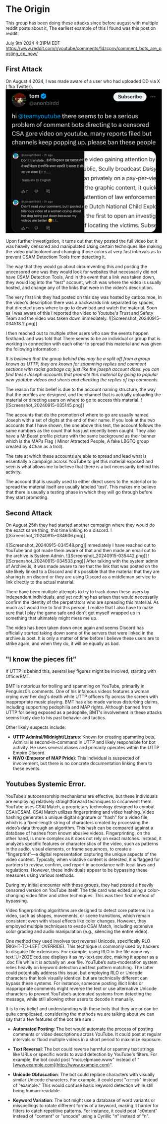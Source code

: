 # The Origin

This group has been doing these attacks since before august with multiple reddit posts about it, The earliest example of this I found was this post on reddit:

July 9th 2024 4:31PM EDT
https://www.reddit.com/r/youtube/comments/1dzcpnv/comment_bots_are_posting_cp_now/


## First Attack
On August 4 2024, I was made aware of a user who had uploaded DD via X ( fka Twitter). 
![Initial Post](https://github.com/grandt0ur/Investigations/blob/main/Images/Screenshot_20240915-034622.png)


Upon further investigation, it turns out that they posted the full video but it was heavily censored and manipulated Using certain techniques like making the video multicolored and changing those colors at very fast intervals as to prevent CSAM Detectiom Tools from detecting it. 

The way that they would go about circumventing this and posting the uncensored one was they would look for websites that necessarily did not have CSAM Detection Tools, And in the event that a link was taken down, they would log into the "test" account, which was where the video is usually hosted, and change any of the links that were in the video's description.

The very first link they had posted on this day was hosted by catbox.moe, In the video's description there was a backwards link separated by spaces, that directed users where to go to download and watch the material. Soon as I was aware of this I reported the video to Youtube's Trust and Safety Team and the video was taken down immediately.
![[Screenshot_20240915-034518 2.png]]

I then reached out to multiple other users who saw the events happen firsthand. and was told that There seems to be an individual or group that is working in connection with each other to spread this material and was given the following information : 

*It is believed that the group behind this may be a split off from a group known as UTTP, they are known for spamming replies and comment sections with racist garbage ca; just like the joseph account does. you can find these Joseph accounts that promote this material by going to popular new youtube videos and shorts and checking the replies of top comments.* 

 
 The reason for this belief is due to the account naming structure, the way that the profiles are designed, and the channel that is actually uploading the material or directing users on where to go to access this material.
![[Screenshot_20240915-035145.png]]

The accounts that do the promotion of where to go are usually named Joseph with a set of digits at the end of their name. If you look at the two accounts that I have shown, the one above this text, the account follows the same numbers as the count that has just recently been caught. They also have a Mr.Beast profile picture with the same background as their banner which is the MAPs Flag ( Minor Attracted People, A fake LBGTQ group created by 4Chan as a troll).

The rate at which these accounts are able to spread and lead what is essentially a campaign across YouTube to get this material exposed and seen is what allows me to believe that there is a bot necessarily behind this activity.

The account that is usually used to either direct users to the material or to spread the material itself are usually labeled 'test'. This makes me believe that there is usually a testing phase in which they will go through before they start promoting. 

## Second Attack
 On August 25th they had started another campaign where they would do the exact same thing, this time linking to a discord.
![[Screenshot_20240915-034606.png]]

 ![[Screenshot_20240915-034548.png]]Immediately I have reached out to YouTube and got made them aware of that and then made an email out to the archive.is System Admin.
![[Screenshot_20240915-035442.png]]
![[Screenshot_20240915-034533.png]]
After talking with the system admin of Archive.is, it was made aware to me that the link that was posted on the site likely linked to a Discord and it's possible that the material that they are sharing is on discord or they are using Discord as a middleman service to link directly to the actual material.

There have been multiple attempts to try to track down these users by independent individuals, and yet nothing has arisen that would necessarily confirm the identity of the perpetrators who are spreading this material. As much as I would like to find this person, I realize that I also have to make sure that I play the game safe and don't get myself wrapped up in something that ultimately might mess me up.

The video has been taken down once again and seems Discord has officially started taking down some of the servers that were linked in the archive.is post. It is only a matter of time before I believe these users are to strike again, and when they do, it will be equally as bad.
## "I know the pieces fit"

If UTTP is behind this, several key figures might be involved, starting with OfficerBMT.

BMT is notorious for trolling and spamming on YouTube, primarily in Penguinz0’s comments. One of his infamous videos features a woman crying over her dog's death while UTTP officers fly across the screen with inappropriate music playing. BMT has also made various disturbing claims, including supporting pedophilia and MAP rights. Although banned from UTTP for being exposed as a pedophile, BMT's involvement in these attacks seems likely due to his past behavior and tactics.

Other likely suspects include:

- **UTTP Admiral/Midnight/Lizarus**: Known for creating spamming bots, Admiral is second-in-command in UTTP and likely responsible for bot activity. He uses several aliases and primarily operates within the UTTP Empire Discord.
- **NWO (Emperor of MAP Pride)**: This individual is suspected of involvement, but there is no concrete documentation linking them to these events.


## Youtubes Systemic Error.
YouTube’s autocensorship mechanisms are effective, but these individuals are employing relatively straightforward techniques to circumvent them. YouTube uses CSAI Match, a proprietary technology designed to combat CSAI/CSAM. CSAI Match utilizes fingerprinting and video hashing. Video hashing generates a unique digital signature or "hash" for a video file, which is a fixed-length string of characters created by processing the video’s data through an algorithm. This hash can be compared against a database of hashes from known abusive videos. Fingerprinting, on the other hand, is more complex as it does not rely on exact matches. Instead, it analyzes specific features or characteristics of the video, such as patterns in the audio, visual elements, or frame sequences, to create a "fingerprint"—a digital representation capturing the unique aspects of the video content. Typically, when violative content is detected, it is flagged for partners to review, confirm, and report in accordance with local laws and regulations. However, these individuals appear to be bypassing these measures using various methods.

During my initial encounter with these groups, they had posted a heavily censored version on YouTube itself. The title card was edited using a color-changing video filter and other techniques. This was their first method of bypassing.

Video fingerprinting algorithms are designed to detect core patterns in a video, such as shapes, movements, or scene transitions, which remain consistent even with visual effects like color changes. However, they employed multiple techniques to evade CSAI Match, including extensive color grading and audio manipulation (e.g., silencing the entire video).

One method they used involves text reversal Unicode, specifically RLO (RIGHT-TO-LEFT OVERRIDE). This technique is commonly used by hackers to disguise file extensions. For example, using RLO in the file name my-text.'U+202E'cod.exe displays it as my-text.exe.doc, making it appear as a .doc file while it is actually an .exe file. YouTube’s auto-moderation system relies heavily on keyword detection and text pattern matching. The latter could potentially address this issue, but employing RLO or Unicode characters that look visually identical but are technically different can bypass these systems. For instance, someone posting illicit links or inappropriate comments might reverse the text or use alternative Unicode characters to prevent YouTube’s automated systems from detecting the message, while still allowing other users to decode it manually.

It is to my belief and understanding with these bots that they are or can be quite complicated, considering the methods we are talking about we can say that a few features of the bot are sure :

- **Automated Posting**: The bot would automate the process of posting comments or video descriptions across YouTube. It could post at regular intervals or flood multiple videos in a short period to maximize exposure.

- **Text Reversal**: The bot could reverse harmful or spammy text strings like URLs or specific words to avoid detection by YouTube's filters. For example, the bot could post "moc.elpmaxe.www" instead of "[www.example.com](http://www.example.com)".
  
- **Unicode Obfuscation**: The bot could replace characters with visually similar Unicode characters. For example, it could post "𝔢𝔵𝔞𝔪𝔭𝔩𝔢" instead of "example." This would confuse basic keyword detection while still being human-readable.
  
- **Keyword Variation**: The bot might use a database of word variants or misspellings to rotate different forms of a keyword, making it harder for filters to catch repetitive patterns. For instance, it could post "c0ntent" instead of "content" or "uпcode" using a Cyrillic "п" instead of "n".
